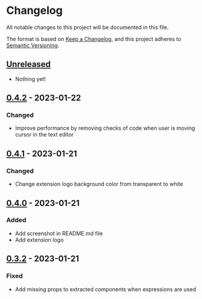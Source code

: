# Changelog

All notable changes to this project will be documented in this file.

The format is based on [Keep a Changelog](https://keepachangelog.com/en/1.0.0/),
and this project adheres to [Semantic Versioning](https://semver.org/spec/v2.0.0.html).

## [Unreleased]

- Nothing yet!

## [0.4.2] - 2023-01-22

### Changed

- Improve performance by removing checks of code when user is moving cursor in the text editor

## [0.4.1] - 2023-01-21

### Changed

- Change extension logo background color from transparent to white

## [0.4.0] - 2023-01-21

### Added

- Add screenshot in README.md file
- Add extension logo

## [0.3.2] - 2023-01-21

### Fixed

- Add missing props to extracted components when expressions are used

[unreleased]: https://github.com/dimitribarbot/tailwind-styled-components-extractor/compare/v0.4.2...HEAD
[0.4.2]: https://github.com/dimitribarbot/tailwind-styled-components-extractor/compare/v0.4.1...v0.4.2
[0.4.1]: https://github.com/dimitribarbot/tailwind-styled-components-extractor/compare/v0.4.0...v0.4.1
[0.4.0]: https://github.com/dimitribarbot/tailwind-styled-components-extractor/compare/v0.3.2...v0.4.0
[0.3.2]: https://github.com/dimitribarbot/tailwind-styled-components-extractor/compare/b72f621adfcd460d7f15241dea247ebaa074dbea...v0.3.2
